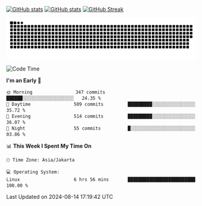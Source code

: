 [![GitHub stats](https://github-readme-stats.vercel.app/api?username=aurelioklv&card_width=500&show_icons=true&rank_icon=github&theme=solarized-dark#gh-dark-mode-only)](https://github.com/anuraghazra/github-readme-stats#gh-dark-mode-only)
[![GitHub stats](https://github-readme-stats.vercel.app/api?username=aurelioklv&card_width=500&show_icons=true&rank_icon=github&theme=buefy#gh-light-mode-only)](https://github.com/anuraghazra/github-readme-stats#gh-light-mode-only)
[![GitHub Streak](https://streak-stats.demolab.com/?user=aurelioklv&card_width=336&theme=solarized-dark)](https://git.io/streak-stats)

<picture>
  <source media="(prefers-color-scheme: dark)" srcset="https://raw.githubusercontent.com/aurelioklv/aurelioklv/snake-output/github-contribution-grid-snake-dark.svg">
  <source media="(prefers-color-scheme: light)" srcset="https://raw.githubusercontent.com/aurelioklv/aurelioklv/snake-output/github-contribution-grid-snake.svg">
  <img alt="github contribution grid snake animation" src="https://raw.githubusercontent.com/aurelioklv/aurelioklv/snake-output/github-contribution-grid-snake.svg">
</picture>

<!--START_SECTION:waka-->
![Code Time](http://img.shields.io/badge/Code%20Time-795%20hrs%202%20mins-blue)

**I'm an Early 🐤** 

```text
🌞 Morning                347 commits         ██████░░░░░░░░░░░░░░░░░░░   24.35 % 
🌆 Daytime                509 commits         █████████░░░░░░░░░░░░░░░░   35.72 % 
🌃 Evening                514 commits         █████████░░░░░░░░░░░░░░░░   36.07 % 
🌙 Night                  55 commits          █░░░░░░░░░░░░░░░░░░░░░░░░   03.86 % 
```


📊 **This Week I Spent My Time On** 

```text
🕑︎ Time Zone: Asia/Jakarta

💻 Operating System: 
Linux                    6 hrs 56 mins       █████████████████████████   100.00 % 
```


 Last Updated on 2024-08-14 17:19:42 UTC
<!--END_SECTION:waka-->
